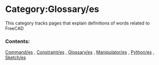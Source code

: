# Category:Glossary/es
This category tracks pages that explain definitions of words related to FreeCAD

### Contents:

[Command/es](Command/es.md) , [Constraint/es](Constraint/es.md) , [Glossary/es](Glossary/es.md) , [Manipulator/es](Manipulator/es.md) , [Python/es](Python/es.md) , [Sketch/es](Sketch/es.md)
